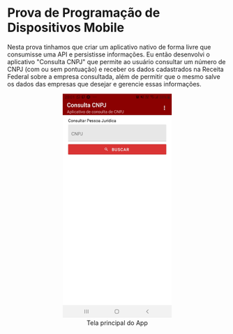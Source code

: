 # Prova de Programação de Dispositivos Mobile

Nesta prova tinhamos que criar um aplicativo nativo de forma livre que consumisse uma API e persistisse informações. Eu então desenvolvi o aplicativo "Consulta CNPJ" que permite ao usuário consultar um número de CNPJ (com ou sem pontuação) e receber os dados cadastrados na Receita Federal sobre a empresa consultada, além de permitir que o mesmo salve os dados das empresas que desejar e gerencie essas informações.

<p align="center">
<img src="https://github.com/Camilotk/prova-mobile-api/blob/main/tela.jpg" width="250"><br>
Tela principal do App</p>